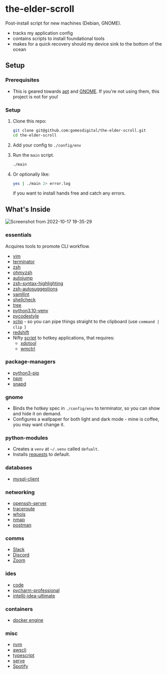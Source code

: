 # the-elder-scroll
Post-install script for new machines (Debian, GNOME).

- tracks my application config
- contains scripts to install foundational tools
- makes for a quick recovery should my device sink to the bottom of the ocean

## Setup
### Prerequisites 
* This is geared towards [apt](https://github.com/Debian/apt) and [GNOME](https://github.com/GNOME). If you're not using them, this project is not for you!
### Setup
1. Clone this repo:
    ```bash
    git clone git@github.com:gomesdigital/the-elder-scroll.git
    cd the-elder-scroll
    ```
2. Add your config to ```./config/env```

3. Run the ```main``` script.
    ```bash
    ./main
    ```
        
4. Or optionally like:
    ```bash
    yes | ./main 2> error.log
    ```
    if you want to install hands free and catch any errors.
 
## What's Inside

![Screenshot from 2022-10-17 19-35-29](https://user-images.githubusercontent.com/69418528/196109634-42496cb9-4d14-41e8-8ce2-a5d34a2b4792.png)

### essentials

Acquires tools to promote CLI workflow.

* [vim](https://github.com/vim/vim)
* [terminator](https://github.com/gnome-terminator/terminator)
* [zsh](https://www.zsh.org/)
* [ohmyzsh](https://github.com/ohmyzsh/ohmyzsh)
* [autojump](https://github.com/ohmyzsh/ohmyzsh/tree/master/plugins/autojump)
* [zsh-syntax-highlighting](https://github.com/zsh-users/zsh-syntax-highlighting)
* [zsh-autosuggestions](https://github.com/zsh-users/zsh-autosuggestions)
* [yamllint](https://github.com/adrienverge/yamllint)
* [shellcheck](https://github.com/koalaman/shellcheck)
* [tree](https://github.com/deepmind/tree)
* [python3.10-venv](https://docs.python.org/3/library/venv.html)
* [pycodestyle](https://pypi.org/project/pycodestyle/)
* [xclip](https://github.com/astrand/xclip) - so you can pipe things straight to the clipboard (use ```command | clip ```)
* [redshift](https://github.com/awslabs/amazon-redshift-utils)
* Nifty [script](https://askubuntu.com/questions/174325/how-do-i-make-terminator-emulator-appear-and-disappear-like-guake) to hotkey applications, that requires:
    * [xdotool](https://github.com/jordansissel/xdotool)
    * [wmctrl](https://linux.die.net/man/1/wmctrl)

### package-managers
* [python3-pip](https://github.com/pypa/pip)
* [npm](https://github.com/npm)
* [snapd](https://github.com/snapcore/snapd)

### gnome
* Binds the hotkey spec in ```./config/env``` to terminator, so you can show and hide it on demand.
* Configures a wallpaper for both light and dark mode - mine is coffee, you may want change it.

### python-modules
* Creates a ```venv``` at ```~/.venv``` called ```defualt```.
* Installs [requests](https://github.com/psf/requests) to default.

### databases
* [mysql-client](https://github.com/PyMySQL/mysqlclient)

### networking
* [openssh-server](https://github.com/openssh/openssh-portable)
* [traceroute](https://traceroute.sourceforge.net/)
* [whois](https://github.com/rfc1036/whois)
* [nmap](https://github.com/nmap/nmap)
* [postman](https://snapcraft.io/postman)

### comms
* [Slack](https://snapcraft.io/slack)
* [Discord](https://discord.com/download)
* [Zoom](https://snapcraft.io/zoom-client)

### ides
* [code](https://visualstudio.microsoft.com/)
* [pycharm-professional](https://snapcraft.io/pycharm-professional)
* [intellij-idea-ultimate](https://snapcraft.io/intellij-idea-ultimate)

### containers
* [docker engine](https://docs.docker.com/engine/install/ubuntu/)

### misc
* [nvm](https://github.com/lukechilds/zsh-nvm)
* [awscli](https://github.com/aws/aws-cli)
* [typescript](https://github.com/microsoft/TypeScript)
* [serve](https://github.com/vercel/serve)
* [Spotify](https://snapcraft.io/spotify) 
